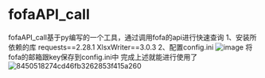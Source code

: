 # fofaAPI_call
fofaAPI_call基于py编写的一个工具，通过调用fofa的api进行快速查询
1、安装所依赖的库
requests==2.28.1
XlsxWriter==3.0.3
2、配置config.ini
![image](https://user-images.githubusercontent.com/96215214/198879845-f968690d-ce6c-45cc-9f67-65d1fd822f10.png)
将fofa的邮箱跟key保存到config.ini中
完成上述就能进行使用了
![8450518274cd46fb3262853f415a260](https://user-images.githubusercontent.com/96215214/198879900-0decf03d-abd5-4fc2-aea1-f48b846db973.jpg)
